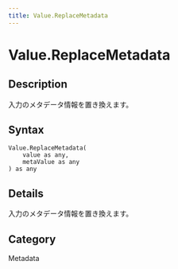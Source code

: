 ```yaml
---
title: Value.ReplaceMetadata
---
```


# Value.ReplaceMetadata


## Description

入力のメタデータ情報を置き換えます。


## Syntax

```powerquery
Value.ReplaceMetadata(
    value as any,
    metaValue as any
) as any
```


## Details

入力のメタデータ情報を置き換えます。



## Category
Metadata
